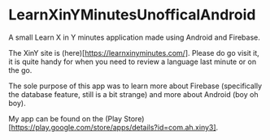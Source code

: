 # LearnXinYMinutesUnofficalAndroid
A small Learn X in Y minutes application made using Android and Firebase.

The XinY site is (here)[https://learnxinyminutes.com/]. Please do go visit it, it is quite handy for when you need to review a language last minute or on the go.

The sole purpose of this app was to learn more about Firebase (specifically the database feature, still is a bit strange) and more about Android (boy oh boy).

My app can be found on the (Play Store)[https://play.google.com/store/apps/details?id=com.ah.xiny3].
